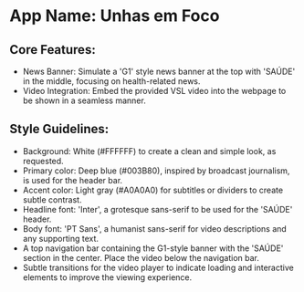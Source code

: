 # **App Name**: Unhas em Foco

## Core Features:

- News Banner: Simulate a 'G1' style news banner at the top with 'SAÚDE' in the middle, focusing on health-related news.
- Video Integration: Embed the provided VSL video into the webpage to be shown in a seamless manner.

## Style Guidelines:

- Background: White (#FFFFFF) to create a clean and simple look, as requested.
- Primary color: Deep blue (#003B80), inspired by broadcast journalism, is used for the header bar.
- Accent color: Light gray (#A0A0A0) for subtitles or dividers to create subtle contrast. 
- Headline font: 'Inter', a grotesque sans-serif to be used for the 'SAÚDE' header.
- Body font: 'PT Sans', a humanist sans-serif for video descriptions and any supporting text.
- A top navigation bar containing the G1-style banner with the 'SAÚDE' section in the center. Place the video below the navigation bar.
- Subtle transitions for the video player to indicate loading and interactive elements to improve the viewing experience.